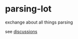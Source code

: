 # parsing-lot
exchange about all things parsing

see [discussions](https://github.com/mqnc/parsing-lot/discussions)
